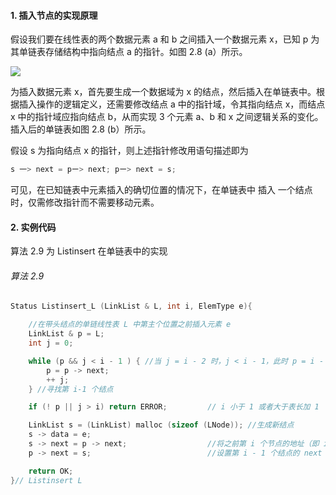 
#### 1. 插入节点的实现原理

假设我们要在线性表的两个数据元素 a 和 b 之间插入一个数据元素 x，已知 p 为其单链表存储结构中指向结点 a 的指针。如图 2.8 (a）所示。

![](https://gitee.com/mayundaze/img_bed/raw/master/20200605153806.png)

为插入数据元素 x，首先要生成一个数据域为 x 的结点，然后插入在单链表中。根据插入操作的逻辑定义，还需要修改结点 a 中的指针域，令其指向结点 x，而结点 x 中的指针域应指向结点 b，从而实现 3 个元素 a、b 和 x 之间逻辑关系的变化。插入后的单链表如图 2.8 (b）所示。

假设 s 为指向结点 x 的指针，则上述指针修改用语句描述即为

```cpp
s 一> next = pー> next; pー> next = s;
```

可见，在已知链表中元素插入的确切位置的情况下，在单链表中 插入 一个结点时，仅需修改指针而不需要移动元素。

#### 2. 实例代码

算法 2.9 为 Listinsert 在单链表中的实现

###### 算法 2.9

```cpp
Status Listinsert_L (LinkList & L, int i, ElemType e){

    //在带头结点的单链线性表 L 中第主个位置之前插入元素 e
    LinkList & p = L; 
    int j = 0;

    while (p && j < i - 1 ) { //当 j = i - 2 时，j < i - 1，此时 p = i - 2 的 next = p -> next，指向了 i - 1
        p = p -> next; 
        ++ j; 
    } //寻找第 i-1 个结点

    if (! p || j > i) return ERROR;         // i 小于 1 或者大于表长加 1 

    LinkList s = (LinkList) malloc (sizeof (LNode)); //生成新结点 
    s -> data = e; 
    s -> next = p -> next;                  //将之前第 i 个节点的地址（即 i - 1 的 next) 赋值给新结点 s -> next
    p -> next = s;                          //设置第 i - 1 个结点的 next 指向 s

    return OK;
}// Listinsert L
```